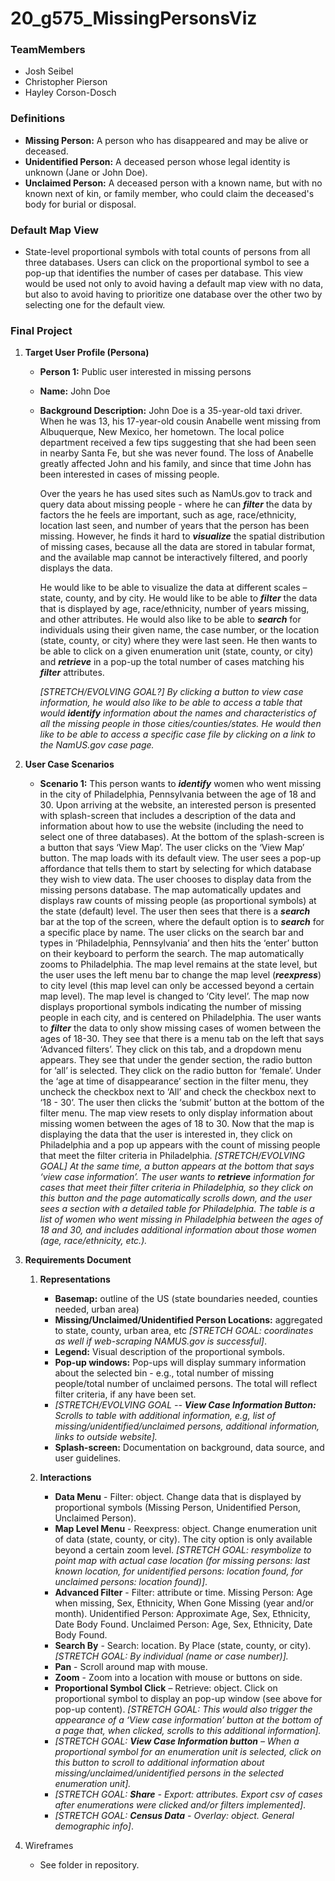# 20_g575_MissingPersonsViz

### TeamMembers

* Josh Seibel
* Christopher Pierson
* Hayley Corson-Dosch

### Definitions
* **Missing Person:** A person who has disappeared and may be alive or deceased. 
* **Unidentified Person:** A deceased person whose legal identity is unknown (Jane or John Doe).
* **Unclaimed Person:** A deceased person with a known name, but with no known next of kin, or family member, who could claim the deceased's body for burial or disposal.

### Default Map View 

* State-level proportional symbols with total counts of persons from all three databases. Users can click on the proportional symbol to see a pop-up that identifies the number of cases per database. This view would be used not only to avoid having a default map view with no data, but also to avoid having to prioritize one database over the other two by selecting one for the default view. 

### Final Project
1. **Target User Profile (Persona)**
      * **Person 1:** Public user interested in missing persons
      * **Name:** John Doe
      * **Background Description:** John Doe is a 35-year-old taxi driver. When he was 13, his 17-year-old cousin Anabelle went missing from Albuquerque, New Mexico, her hometown. The local police department received a few tips suggesting that she had been seen in nearby Santa Fe, but she was never found. The loss of Anabelle greatly affected John and his family, and since that time John has been interested in cases of missing people. 
      
         Over the years he has used sites such as NamUs.gov to track and query data about missing people - where he can **_filter_** the data by factors the he feels are important, such as age, race/ethnicity, location last seen, and number of years that the person has been missing. However, he finds it hard to **_visualize_** the spatial distribution of missing cases, because all the data are stored in tabular format, and the available map cannot be interactively filtered, and poorly displays the data.
         
         He would like to be able to visualize the data at different scales – state, county, and by city. He would like to be able to **_filter_** the data that is displayed by age, race/ethnicity, number of years missing, and other attributes. He would also like to be able to **_search_** for individuals using their given name, the case number, or the location (state, county, or city) where they were last seen. He then wants to be able to click on a given enumeration unit (state, county, or city) and **_retrieve_** in a pop-up the total number of cases matching his **_filter_** attributes. 
         
         _[STRETCH/EVOLVING GOAL?] By clicking a button to view case information, he would also like to be able to access a table that would_ **_identify_** _information about the names and characteristics of all the missing people in those cities/counties/states. He would then like to be able to access a specific case file by clicking on a link to the NamUS.gov case page._        
         
2. **User Case Scenarios**
      * **Scenario 1:** This person wants to **_identify_** women who went missing in the city of Philadelphia, Pennsylvania between the age of 18 and 30. Upon arriving at the website, an interested person is presented with splash-screen that includes a description of the data and information about how to use the website (including the need to select one of three databases). At the bottom of the splash-screen is a button that says ‘View Map’.  The user clicks on the ‘View Map’ button. The map loads with its default view. The user sees a pop-up affordance that tells them to start by selecting for which database they wish to view data. The user chooses to display data from the missing persons database. The map automatically updates and displays raw counts of missing people (as proportional symbols) at the state (default) level. The user then sees that there is a **_search_** bar at the top of the screen, where the default option is to **_search_** for a specific place by name. The user clicks on the search bar and types in ‘Philadelphia, Pennsylvania’ and then hits the ‘enter’ button on their keyboard to perform the search. The map automatically zooms to Philadelphia. The map level remains at the state level, but the user uses the left menu bar to change the map level (**_reexpress_**) to city level (this map level can only be accessed beyond a certain map level). The map level is changed to ‘City level’. The map now displays proportional symbols indicating the number of missing people in each city, and is centered on Philadelphia. The user wants to **_filter_** the data to only show missing cases of women between the ages of 18-30. They see that there is a menu tab on the left that says ‘Advanced filters’. They click on this tab, and a dropdown menu appears. They see that under the gender section, the radio button for ‘all’ is selected. They click on the radio button for ‘female’. Under the ‘age at time of disappearance’ section in the filter menu, they uncheck the checkbox next to ‘All’ and check the checkbox next to ‘18 - 30’. The user then clicks the ‘submit’ button at the bottom of the filter menu. The map view resets to only display information about missing women between the ages of 18 to 30. Now that the map is displaying the data that the user is interested in, they click on Philadelphia and a pop up appears with the count of missing people that meet the filter criteria in Philadelphia. _[STRETCH/EVOLVING GOAL] At the same time, a button appears at the bottom that says ‘view case information’. The user wants to_ **_retrieve_** _information for cases that meet their filter criteria in Philadelphia, so they click on this button and the page automatically scrolls down, and the user sees a section with a detailed table for Philadelphia. The table is a list of women who went missing in Philadelphia between the ages of 18 and 30, and includes additional information about those women (age, race/ethnicity, etc.)._     
      
3. **Requirements Document**
    1. **Representations**
        * **Basemap:** outline of the US (state boundaries needed, counties needed, urban area)
        * **Missing/Unclaimed/Unidentified Person Locations:** aggregated to state, county, urban area, etc _[STRETCH GOAL: coordinates as well if web-scraping NAMUS.gov is successful]_.
        * **Legend:** Visual description of the proportional symbols.
        * **Pop-up windows:** Pop-ups will display summary information about the selected bin - e.g., total number of missing people/total number of unclaimed persons. The total will reflect filter criteria, if any have been set.      
        * _[STRETCH/EVOLVING GOAL -- **View Case Information Button:** Scrolls to table with additional information, e.g, list of missing/unidentified/unclaimed persons, additional information, links to outside website]._
        * **Splash-screen:** Documentation on background, data source, and user guidelines.
        
        
    2. **Interactions**
        * **Data Menu** - Filter: object. Change data that is displayed by proportional symbols (Missing Person, Unidentified Person, Unclaimed Person). 
        * **Map Level Menu** - Reexpress: object. Change enumeration unit of data (state, county, or city). The city option is only available beyond a certain zoom level. _[STRETCH GOAL: resymbolize to point map with actual case location (for missing persons: last known location, for unidentified persons: location found, for unclaimed persons: location found)]_. 
        * **Advanced Filter** - Filter: attribute or time. Missing Person: Age when missing, Sex, Ethnicity, When Gone Missing (year and/or month). Unidentified Person: Approximate Age, Sex, Ethnicity, Date Body Found. Unclaimed Person: Age, Sex, Ethnicity, Date Body Found. 
        * **Search By** - Search: location. By Place (state, county, or city). _[STRETCH GOAL: By individual (name or case number)]._ 
        * **Pan** - Scroll around map with mouse. 
        * **Zoom** - Zoom into a location with mouse or buttons on side. 
        * **Proportional Symbol Click** – Retrieve: object. Click on proportional symbol to display an pop-up window (see above for pop-up content). _[STRETCH GOAL: This would also trigger the appearance of a ‘View case information’ button at the bottom of a page that, when clicked, scrolls to this additional information]._
        * _[STRETCH GOAL: **View Case Information button** – When a proportional symbol for an enumeration unit is selected, click on this button to scroll to additional information about missing/unclaimed/unidentified persons in the selected enumeration unit]._
        * _[STRETCH GOAL: **Share** - Export: attributes. Export csv of cases after enumerations were clicked and/or filters implemented]_. 
        * _[STRETCH GOAL: **Census Data** - Overlay: object. General demographic info]_. 

4. Wireframes
    * See folder in repository.
